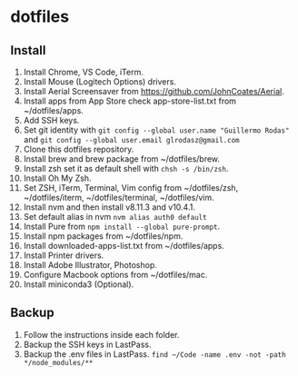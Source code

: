 # dotfiles

## Install
1. Install Chrome, VS Code, iTerm.
2. Install Mouse (Logitech Options) drivers.
3. Install Aerial Screensaver from https://github.com/JohnCoates/Aerial.
4. Install apps from App Store check app-store-list.txt from ~/dotfiles/apps.
5. Add SSH keys.
6. Set git identity with `git config --global user.name "Guillermo Rodas"` and `git config --global user.email glrodasz@gmail.com` 
7. Clone this dotfiles repository.
8. Install brew and brew package from ~/dotfiles/brew.
9. Install zsh set it as default shell with `chsh -s /bin/zsh`.
10. Install Oh My Zsh.
11. Set ZSH, iTerm, Terminal, Vim config from ~/dotfiles/zsh, ~/dotfiles/iterm, ~/dotfiles/terminal, ~/dotfiles/vim.
12. Install nvm and then install v8.11.3 and v10.4.1.
13. Set default alias in nvm `nvm alias auth0 default`
14. Install Pure from `npm install --global pure-prompt`.
15. Install npm packages from ~/dotfiles/npm.
16. Install downloaded-apps-list.txt from ~/dotfiles/apps.
17. Install Printer drivers.
18. Install Adobe Illustrator, Photoshop.
19. Configure Macbook options from ~/dotfiles/mac.
20. Install miniconda3 (Optional).

## Backup
1. Follow the instructions inside each folder.
2. Backup the SSH keys in LastPass.
3. Backup the .env files in LastPass. `find ~/Code -name .env -not -path */node_modules/**`

